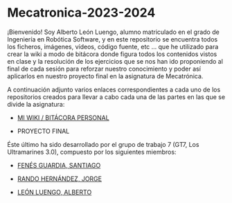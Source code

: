 # Mecatronica-2023-2024

¡Bienvenido! Soy Alberto León Luengo, alumno matriculado en el grado de Ingeniería en Robótica Software, y en este repositorio se encuentra todos los ficheros, imágenes, vídeos, código fuente, etc ... que he utilizado para crear la wiki a modo de bitácora donde figura todos los contenidos vistos en clase y la resolución de los ejercicios que se nos han ido proponiendo al final de cada sesión para reforzar nuestro conocimiento y poder así aplicarlos en nuestro proyecto final en la asignatura de Mecatrónica.

A continuación adjunto varios enlaces correspondientes a cada uno de los repositorios creados para llevar a cabo cada una de las partes en las que se divide la asignatura:

* [MI WIKI / BITÁCORA PERSONAL](https://github.com/aleon2020/Mecatronica-2023-2024/wiki)

* PROYECTO FINAL

Éste último ha sido desarrollado por el grupo de trabajo 7 (GT7, Los Ultramarines 3.0), compuesto por los siguientes miembros:

* [FENÉS GUARDIA, SANTIAGO](https://github.com/santtfg)

* [RANDO HERNÁNDEZ, JORGE](https://github.com/jorgerando)

* [LEÓN LUENGO, ALBERTO](https://github.com/aleon2020)